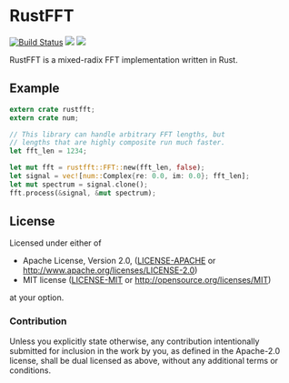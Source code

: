 # RustFFT

[![Build Status](https://travis-ci.org/awelkie/RustFFT.svg?branch=master)](https://travis-ci.org/awelkie/RustFFT)
[![](https://img.shields.io/crates/v/rustfft.svg)](https://crates.io/crates/rustfft)
[![](https://img.shields.io/crates/l/rustfft.svg)](https://crates.io/crates/rustfft)

RustFFT is a mixed-radix FFT implementation written in Rust.

## Example
```rust
extern crate rustfft;
extern crate num;

// This library can handle arbitrary FFT lengths, but
// lengths that are highly composite run much faster.
let fft_len = 1234;

let mut fft = rustfft::FFT::new(fft_len, false);
let signal = vec![num::Complex{re: 0.0, im: 0.0}; fft_len];
let mut spectrum = signal.clone();
fft.process(&signal, &mut spectrum);
```

## License

Licensed under either of

 * Apache License, Version 2.0, ([LICENSE-APACHE](LICENSE-APACHE) or http://www.apache.org/licenses/LICENSE-2.0)
 * MIT license ([LICENSE-MIT](LICENSE-MIT) or http://opensource.org/licenses/MIT)

at your option.

### Contribution

Unless you explicitly state otherwise, any contribution intentionally
submitted for inclusion in the work by you, as defined in the Apache-2.0
license, shall be dual licensed as above, without any additional terms or
conditions.
